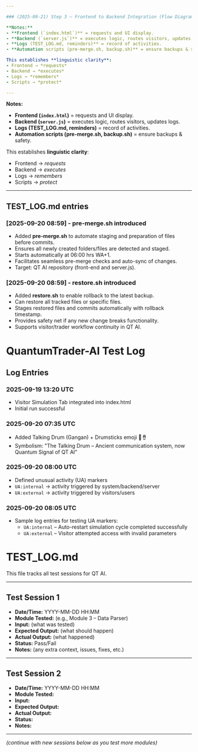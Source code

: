 ```yaml
---

### (2025-09-21) Step 3 – Frontend to Backend Integration (Flow Diagram)

**Notes:**
- **Frontend (`index.html`)** = requests and UI display.  
- **Backend (`server.js`)** = executes logic, routes visitors, updates logs.  
- **Logs (TEST_LOG.md, reminders)** = record of activities.  
- **Automation scripts (pre-merge.sh, backup.sh)** = ensure backups & safety.  

This establishes **linguistic clarity**:  
- Frontend → *requests*  
- Backend → *executes*  
- Logs → *remembers*  
- Scripts → *protect*  

---
```


**Notes:**
- **Frontend (`index.html`)** = requests and UI display.  
- **Backend (`server.js`)** = executes logic, routes visitors, updates logs.  
- **Logs (TEST_LOG.md, reminders)** = record of activities.  
- **Automation scripts (pre-merge.sh, backup.sh)** = ensure backups & safety.  

This establishes **linguistic clarity**:  
- Frontend → *requests*  
- Backend → *executes*  
- Logs → *remembers*  
- Scripts → *protect*  

---

## TEST_LOG.md entries

### [2025-09-20 08:59] - pre-merge.sh introduced
- Added **pre-merge.sh** to automate staging and preparation of files before commits.
- Ensures all newly created folders/files are detected and staged.
- Starts automatically at 06:00 hrs WA+1.
- Facilitates seamless pre-merge checks and auto-sync of changes.
- Target: QT AI repository (front-end and server.js).

### [2025-09-20 08:59] - restore.sh introduced
- Added **restore.sh** to enable rollback to the latest backup.
- Can restore all tracked files or specific files.
- Stages restored files and commits automatically with rollback timestamp.
- Provides safety net if any new change breaks functionality.
- Supports visitor/trader workflow continuity in QT AI.

# QuantumTrader-AI Test Log

## Log Entries

### 2025-09-19 13:20 UTC
- Visitor Simulation Tab integrated into index.html
- Initial run successful

### 2025-09-20 07:35 UTC
- Added Talking Drum (Gangan) + Drumsticks emoji 🥁🪘
- Symbolism: "The Talking Drum – Ancient communication system, now Quantum Signal of QT AI"

### 2025-09-20 08:00 UTC
- Defined unusual activity (UA) markers  
- `UA:internal` → activity triggered by system/backend/server  
- `UA:external` → activity triggered by visitors/users

### 2025-09-20 08:05 UTC
- Sample log entries for testing UA markers:  
  - `UA:internal` – Auto-restart simulation cycle completed successfully  
  - `UA:external` – Visitor attempted access with invalid parameters
 
 # TEST_LOG.md

This file tracks all test sessions for QT AI.

---

## Test Session 1
- **Date/Time:** YYYY-MM-DD HH:MM
- **Module Tested:** (e.g., Module 3 – Data Parser)
- **Input:** (what was tested)
- **Expected Output:** (what should happen)
- **Actual Output:** (what happened)
- **Status:** Pass/Fail
- **Notes:** (any extra context, issues, fixes, etc.)

---

## Test Session 2
- **Date/Time:** YYYY-MM-DD HH:MM
- **Module Tested:** 
- **Input:** 
- **Expected Output:** 
- **Actual Output:** 
- **Status:** 
- **Notes:** 

---

*(continue with new sessions below as you test more modules)*
